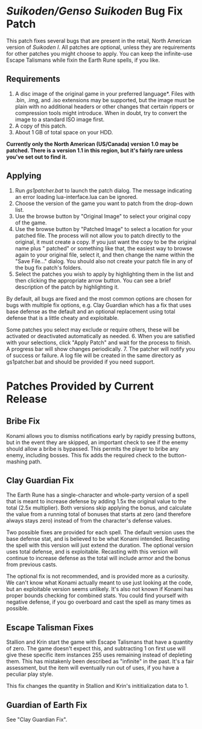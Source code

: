# <i>Suikoden/Genso Suikoden</i> Bug Fix Patch
This patch fixes several bugs that are present in the retail, North American version of <i>Suikoden I</i>.  All patches are optional, unless they are requirements for other patches you might choose to apply.  You can keep the infinite-use Escape Talismans while fixin the Earth Rune spells, if you like.
## Requirements
1. A disc image of the original game in your preferred language*.  Files with .bin, .img, and .iso extensions may be supported, but the image must be plain with no additional headers or other changes that certain rippers or compression tools might introduce.  When in doubt, try to convert the image to a standard ISO image first.
2. A copy of this patch.
3. About 1 GB of total space on your HDD.

**Currently only the North American (US/Canada) version 1.0 may be patched.  There is a version 1.1 in this region, but it's fairly rare unless you've set out to find it.**

## Applying
1. Run <i>gs1patcher.bat</i> to launch the patch dialog.  The message indicating an error loading lua-interface.lua can be ignored.
2. Choose the version of the game you want to patch from the drop-down list.
3. Use the browse button by "Original Image" to select your original copy of the game.
4. Use the browse button by "Patched Image" to select a location for your patched file.  The process will not allow you to patch directly to the original, it must create a copy.  If you just want the copy to be the original name plus " patched" or something like that, the easiest way to browse again to your original file, select it, and then change the name within the "Save File..." dialog.  You should also not create your patch file in any of the bug fix patch's folders.
5. Select the patches you wish to apply by highlighting them in the list and then clicking the appropriate arrow button.  You can see a brief description of the patch by highlighting it.

By default, all bugs are fixed and the most common options are chosen for bugs with multiple fix options, e.g. Clay Guardian which has a fix that uses base defense as the default and an optional replacement using total defense that is a little cheaty and exploitable.

Some patches you select may exclude or require others, these will be activated or deactivated automatically as needed.
6. When you are satisfied with your selections, click "Apply Patch" and wait for the process to finish.  A progress bar will show changes periodically.
7. The patcher will notify you of success or failure.  A log file will be created in the same directory as gs1patcher.bat and should be provided if you need support.

# Patches Provided by Current Release
## Bribe Fix
Konami allows you to dismiss notifications early by rapidly pressing buttons, but in the event they are skipped, an important check to see if the enemy should allow a bribe is bypassed.  This permits the player to bribe any enemy, including bosses.  This fix adds the required check to the button-mashing path.
	
## Clay Guardian Fix
The Earth Rune has a single-character and whole-party version of a spell that is meant to increase defense by adding 1.5x the original value to the total (2.5x multiplier).  Both versions skip applying the bonus, and calculate the value from a running total of bonuses that starts at zero (and therefore always stays zero) instead of from the character's defense values.

Two possible fixes are provided for each spell.  The default version uses the base defense stat, and is believed to be what Konami intended.  Recasting the spell with this version will just extend the duration.  The optional version uses total defense, and is exploitable.  Recasting with this version will continue to increase defense as the total will include armor and the bonus from previous casts.

The optional fix is not recommended, and is provided more as a curiosity.  We can't know what Konami actually meant to use just looking at the code, but an exploitable version seems unlikely.  It's also not known if Konami has proper bounds checking for combined stats.  You could find yourself with negative defense, if you go overboard and cast the spell as many times as possible.

## Escape Talisman Fixes
Stallion and Krin start the game with Escape Talismans that have a quantity of zero.  The game doesn't expect this, and subtracting 1 on first use will give these specific item instances 255 uses remaining instead of depleting them.  This has mistakenly been described as "infinite" in the past.  It's a fair assessment, but the item will eventually run out of uses, if you have a peculiar play style.
	
This fix changes the quantity in Stallion and Krin's inititialization data to 1.

## Guardian of Earth Fix
See "Clay Guardian Fix".
